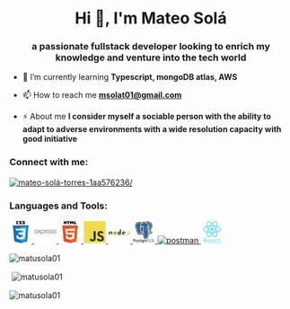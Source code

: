 <h1 align="center">Hi 👋, I'm Mateo Solá</h1>
<h3 align="center">a passionate fullstack developer looking to enrich my knowledge and venture into the tech world</h3>

- 🌱 I’m currently learning **Typescript, mongoDB atlas, AWS**

- 📫 How to reach me **msolat01@gmail.com**

- ⚡ About me **I consider myself a sociable person with the ability to adapt to adverse environments with a wide resolution capacity with good initiative**

<h3 align="left">Connect with me:</h3>
<p align="left">
<a href="https://linkedin.com/in/mateo-solá-torres-1aa576236/" target="blank"><img align="center" src="https://raw.githubusercontent.com/rahuldkjain/github-profile-readme-generator/master/src/images/icons/Social/linked-in-alt.svg" alt="mateo-solá-torres-1aa576236/" height="30" width="40" /></a>
</p>

<h3 align="left">Languages and Tools:</h3>
<p align="left"> <a href="https://www.w3schools.com/css/" target="_blank" rel="noreferrer"> <img src="https://raw.githubusercontent.com/devicons/devicon/master/icons/css3/css3-original-wordmark.svg" alt="css3" width="40" height="40"/> </a> <a href="https://expressjs.com" target="_blank" rel="noreferrer"> <img src="https://raw.githubusercontent.com/devicons/devicon/master/icons/express/express-original-wordmark.svg" alt="express" width="40" height="40"/> </a> <a href="https://www.w3.org/html/" target="_blank" rel="noreferrer"> <img src="https://raw.githubusercontent.com/devicons/devicon/master/icons/html5/html5-original-wordmark.svg" alt="html5" width="40" height="40"/> </a> <a href="https://developer.mozilla.org/en-US/docs/Web/JavaScript" target="_blank" rel="noreferrer"> <img src="https://raw.githubusercontent.com/devicons/devicon/master/icons/javascript/javascript-original.svg" alt="javascript" width="40" height="40"/> </a> <a href="https://nodejs.org" target="_blank" rel="noreferrer"> <img src="https://raw.githubusercontent.com/devicons/devicon/master/icons/nodejs/nodejs-original-wordmark.svg" alt="nodejs" width="40" height="40"/> </a> <a href="https://www.postgresql.org" target="_blank" rel="noreferrer"> <img src="https://raw.githubusercontent.com/devicons/devicon/master/icons/postgresql/postgresql-original-wordmark.svg" alt="postgresql" width="40" height="40"/> </a> <a href="https://postman.com" target="_blank" rel="noreferrer"> <img src="https://www.vectorlogo.zone/logos/getpostman/getpostman-icon.svg" alt="postman" width="40" height="40"/> </a> <a href="https://reactjs.org/" target="_blank" rel="noreferrer"> <img src="https://raw.githubusercontent.com/devicons/devicon/master/icons/react/react-original-wordmark.svg" alt="react" width="40" height="40"/> </a> </p>

<p><img align="center" src="https://github-readme-stats.vercel.app/api/top-langs?username=matusola01&show_icons=true&locale=en&layout=compact" alt="matusola01" /></p>

<p>&nbsp;<img align="center" src="https://github-readme-stats.vercel.app/api?username=matusola01&show_icons=true&locale=en" alt="matusola01" /></p>

<p><img align="center" src="https://github-readme-streak-stats.herokuapp.com/?user=matusola01&" alt="matusola01" /></p>
